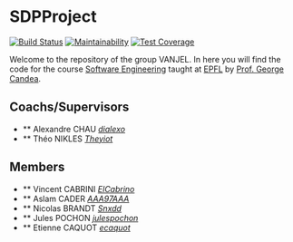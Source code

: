 # SDPProject

[![Build Status](https://travis-ci.org/ElCabrino/SDPProject.svg?branch=master)](https://travis-ci.org/ElCabrino/SDPProject) [![Maintainability](https://api.codeclimate.com/v1/badges/c67cd1f825cd72fe6cb5/maintainability)](https://codeclimate.com/github/ElCabrino/SDPProject/maintainability) [![Test Coverage](https://api.codeclimate.com/v1/badges/c67cd1f825cd72fe6cb5/test_coverage)](https://codeclimate.com/github/ElCabrino/SDPProject/test_coverage)

Welcome to the repository of the group VANJEL. In here you will find the code for the course [Software Engineering](https://github.com/sweng-epfl/public) taught at [EPFL](http://ic.epfl.ch) by [Prof. George Candea](http://dslab.epfl.ch/people/candea).

## Coachs/Supervisors

* ** Alexandre CHAU [_dialexo_](https://github.com/dialexo)
* ** Théo NIKLES [_Theyiot_](https://github.com/Theyiot)


## Members 

* ** Vincent CABRINI [_ElCabrino_](https://github.com/ElCabrino)
* ** Aslam CADER [_AAA97AAA_](https://github.com/AAA97AAA)
* ** Nicolas BRANDT [_Snxdd_](https://github.com/Snxdd)
* ** Jules POCHON [_julespochon_](https://github.com/julespochon)
* ** Etienne CAQUOT [_ecaquot_](https://github.com/ecaquot)



